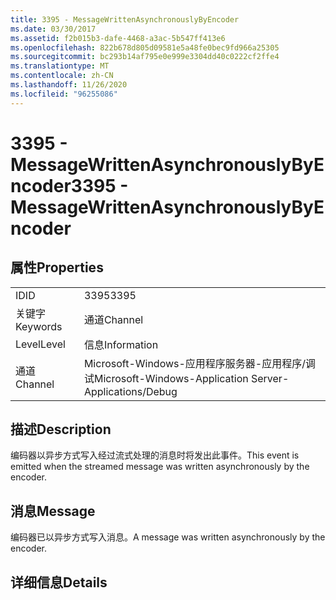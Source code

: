 ```yaml
---
title: 3395 - MessageWrittenAsynchronouslyByEncoder
ms.date: 03/30/2017
ms.assetid: f2b015b3-dafe-4468-a3ac-5b547ff413e6
ms.openlocfilehash: 822b678d805d09581e5a48fe0bec9fd966a25305
ms.sourcegitcommit: bc293b14af795e0e999e3304dd40c0222cf2ffe4
ms.translationtype: MT
ms.contentlocale: zh-CN
ms.lasthandoff: 11/26/2020
ms.locfileid: "96255086"
---
```

# <a name="3395---messagewrittenasynchronouslybyencoder"></a><span data-ttu-id="46c8f-102">3395 - MessageWrittenAsynchronouslyByEncoder</span><span class="sxs-lookup"><span data-stu-id="46c8f-102">3395 - MessageWrittenAsynchronouslyByEncoder</span></span>

## <a name="properties"></a><span data-ttu-id="46c8f-103">属性</span><span class="sxs-lookup"><span data-stu-id="46c8f-103">Properties</span></span>  
  
|||  
|-|-|  
|<span data-ttu-id="46c8f-104">ID</span><span class="sxs-lookup"><span data-stu-id="46c8f-104">ID</span></span>|<span data-ttu-id="46c8f-105">3395</span><span class="sxs-lookup"><span data-stu-id="46c8f-105">3395</span></span>|  
|<span data-ttu-id="46c8f-106">关键字</span><span class="sxs-lookup"><span data-stu-id="46c8f-106">Keywords</span></span>|<span data-ttu-id="46c8f-107">通道</span><span class="sxs-lookup"><span data-stu-id="46c8f-107">Channel</span></span>|  
|<span data-ttu-id="46c8f-108">Level</span><span class="sxs-lookup"><span data-stu-id="46c8f-108">Level</span></span>|<span data-ttu-id="46c8f-109">信息</span><span class="sxs-lookup"><span data-stu-id="46c8f-109">Information</span></span>|  
|<span data-ttu-id="46c8f-110">通道</span><span class="sxs-lookup"><span data-stu-id="46c8f-110">Channel</span></span>|<span data-ttu-id="46c8f-111">Microsoft-Windows-应用程序服务器-应用程序/调试</span><span class="sxs-lookup"><span data-stu-id="46c8f-111">Microsoft-Windows-Application Server-Applications/Debug</span></span>|  
  
## <a name="description"></a><span data-ttu-id="46c8f-112">描述</span><span class="sxs-lookup"><span data-stu-id="46c8f-112">Description</span></span>  

 <span data-ttu-id="46c8f-113">编码器以异步方式写入经过流式处理的消息时将发出此事件。</span><span class="sxs-lookup"><span data-stu-id="46c8f-113">This event is emitted when the streamed message was written asynchronously by the encoder.</span></span>  
  
## <a name="message"></a><span data-ttu-id="46c8f-114">消息</span><span class="sxs-lookup"><span data-stu-id="46c8f-114">Message</span></span>  

 <span data-ttu-id="46c8f-115">编码器已以异步方式写入消息。</span><span class="sxs-lookup"><span data-stu-id="46c8f-115">A message was written asynchronously by the encoder.</span></span>  
  
## <a name="details"></a><span data-ttu-id="46c8f-116">详细信息</span><span class="sxs-lookup"><span data-stu-id="46c8f-116">Details</span></span>
